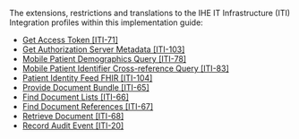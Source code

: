 The extensions, restrictions and translations to the IHE IT Infrastructure (ITI) Integration profiles within this implementation guide:

* [Get Access Token [ITI-71]](iti-71.html)
* [Get Authorization Server Metadata [ITI-103]](iti-103.html)
* [Mobile Patient Demographics Query [ITI-78]](iti-78.html)
* [Mobile Patient Identifier Cross-reference Query [ITI-83]](iti-83.html)
* [Patient Identity Feed FHIR [ITI-104]](iti-104.html)
* [Provide Document Bundle [ITI-65]](iti-65.html)
* [Find Document Lists [ITI-66]](iti-66.html)
* [Find Document References [ITI-67]](iti-67.html)
* [Retrieve Document [ITI-68]](iti-68.html)
* [Record Audit Event [ITI-20]](iti-20.html)